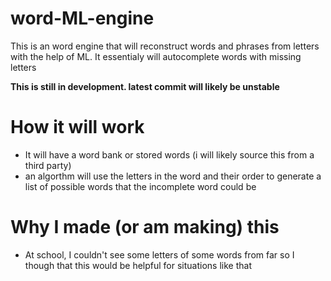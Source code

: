 # word-ML-engine

This is an word engine that will reconstruct words and phrases from letters with the help of ML. It essentialy will autocomplete words with missing letters

**This is still in development. latest commit will likely be unstable**

# How it will work
- It will have a word bank or stored words (i will likely source this from a third party)
- an algorthm will use the letters in the word and their order to generate a list of possible words that the incomplete word could be

# Why I made (or am making) this
- At school, I couldn't see some letters of some words from far so I though that this would be helpful for situations like that
